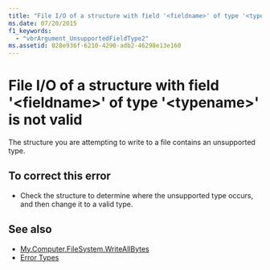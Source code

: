 ```yaml
---
title: "File I/O of a structure with field '<fieldname>' of type '<typename>' is not valid"
ms.date: 07/20/2015
f1_keywords: 
  - "vbrArgument_UnsupportedFieldType2"
ms.assetid: 028e936f-6210-4290-adb2-46298e13e160
---
```

# File I/O of a structure with field '\<fieldname>' of type '\<typename>' is not valid
The structure you are attempting to write to a file contains an unsupported type.  
  
## To correct this error  
  
-   Check the structure to determine where the unsupported type occurs, and then change it to a valid type.  
  
## See also
- [My.Computer.FileSystem.WriteAllBytes](xref:Microsoft.VisualBasic.MyServices.FileSystemProxy.WriteAllBytes%2A)
- [Error Types](../../visual-basic/programming-guide/language-features/error-types.md)
